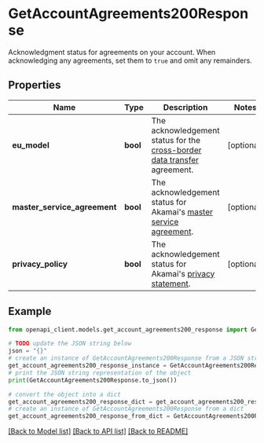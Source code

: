 # GetAccountAgreements200Response

Acknowledgment status for agreements on your account. When acknowledging any agreements, set them to `true` and omit any remainders.

## Properties

Name | Type | Description | Notes
------------ | ------------- | ------------- | -------------
**eu_model** | **bool** | The acknowledgement status for the [cross-border data transfer](https://www.akamai.com/legal/compliance/privacy-trust-center/cross-border-data-transfer-statement) agreement. | [optional] 
**master_service_agreement** | **bool** | The acknowledgement status for Akamai&#39;s [master service agreement](https://www.linode.com/legal-msa/). | [optional] 
**privacy_policy** | **bool** | The acknowledgement status for Akamai&#39;s [privacy statement](https://www.akamai.com/legal/privacy-statement). | [optional] 

## Example

```python
from openapi_client.models.get_account_agreements200_response import GetAccountAgreements200Response

# TODO update the JSON string below
json = "{}"
# create an instance of GetAccountAgreements200Response from a JSON string
get_account_agreements200_response_instance = GetAccountAgreements200Response.from_json(json)
# print the JSON string representation of the object
print(GetAccountAgreements200Response.to_json())

# convert the object into a dict
get_account_agreements200_response_dict = get_account_agreements200_response_instance.to_dict()
# create an instance of GetAccountAgreements200Response from a dict
get_account_agreements200_response_from_dict = GetAccountAgreements200Response.from_dict(get_account_agreements200_response_dict)
```
[[Back to Model list]](../README.md#documentation-for-models) [[Back to API list]](../README.md#documentation-for-api-endpoints) [[Back to README]](../README.md)


